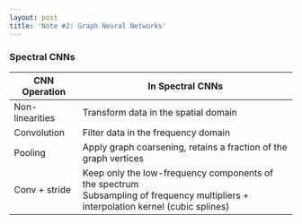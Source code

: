 ```yaml
---
layout: post
title: 'Note #2: Graph Neural Networks'
---
```

### Spectral CNNs

| CNN Operation        |  In Spectral CNNs          |
| ------------- |-------------|
| Non-linearities     	| Transform data in the spatial domain |
| Convolution         	| Filter data in the frequency domain |
| Pooling         		  | Apply graph coarsening, retains a fraction of the graph vertices |
| Conv + stride         | Keep only the low-frequency components of the spectrum <br> Subsampling of frequency multipliers + interpolation kernel (cubic splines) |

